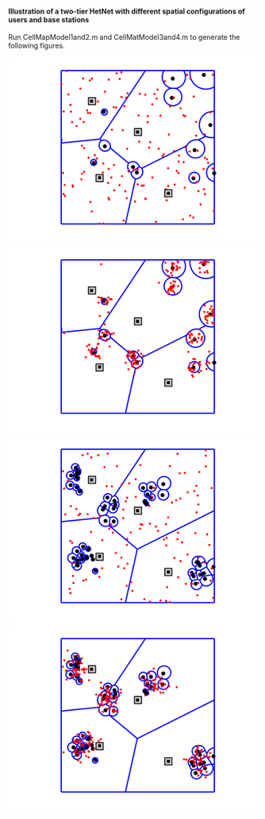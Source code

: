
#### Illustration of a two-tier HetNet with different spatial configurations of users and base stations 

Run CellMapModel1and2.m and CellMatModel3and4.m to generate the following figures. 

![Model 1](Baseline.png)
![Model 2](User-Type2.png)
![Model 3](User-Type1.png)
![Model 4](User-Type3.png)
